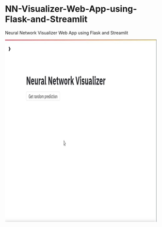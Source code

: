 # NN-Visualizer-Web-App-using-Flask-and-Streamlit
Neural Network Visualizer Web App using Flask and Streamlit
<p align="center">
  <a href="https://github.com/Storiesbyharshit/NN-Visualizer-Web-App">
    <img src="Output/Capture.JPG" alt="master-login" width="900" height="600">
  </a>
